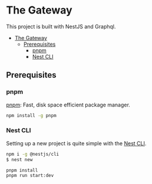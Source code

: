 # The Gateway
This project is built with NestJS and Graphql.

- [The Gateway](#the-gateway)
  - [Prerequisites](#prerequisites)
    - [pnpm](#pnpm)
    - [Nest CLI](#nest-cli)



## Prerequisites
### pnpm
[pnpm](https://pnpm.io/installation): Fast, disk space efficient package manager.
```bash
npm install -g pnpm

```
### Nest CLI
Setting up a new project is quite simple with the [Nest CLI](https://docs.nestjs.com/first-steps).

```bash
npm i -g @nestjs/cli
$ nest new

pnpm install
pnpm run start:dev


```
